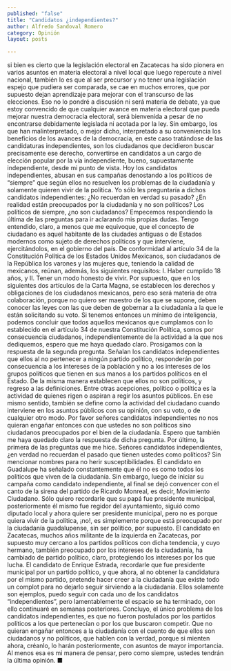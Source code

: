 ```yaml
---
published: "false"
title: "Candidatos ¿independientes?"
author: Alfredo Sandoval Romero
category: Opinión
layout: posts

---
```


si bien es cierto que la legislación electoral en Zacatecas ha sido pionera en varios asuntos en materia electoral a nivel local que luego repercute a nivel nacional, también lo es que al ser precursor y no tener una legislación espejo que pudiera ser comparada, se cae en muchos errores, que por supuesto dejan aprendizaje para mejorar con el transcurso de las elecciones.
Eso no lo pondré a discusión ni será materia de debate, ya que estoy convencido de que cualquier avance en materia electoral que pueda mejorar nuestra democracia electoral, será bienvenida a pesar de no encontrarse debidamente legislada ni acotada por la ley.
Sin embargo, los que han malinterpretado, o mejor dicho, interpretado a su conveniencia los beneficios de los avances de la democracia, en este caso tratándose de las candidaturas independientes, son los ciudadanos que decidieron buscar precisamente ese derecho, convertirse en candidatos a un cargo de elección popular por la vía independiente, bueno, supuestamente independiente, desde mi punto de vista.
Hoy los candidatos independientes, abusan en sus campañas denostando a los políticos de “siempre” que según ellos no resuelven los problemas de la ciudadanía y solamente quieren vivir de la política.
Yo sólo les preguntaría a dichos candidatos independientes:
¿No recuerdan en verdad su pasado?
¿En realidad están preocupados por la ciudadanía y no son políticos?
Los políticos de siempre, ¿no son ciudadanos?
Empecemos respondiendo la última de las preguntas para ir aclarando mis propias dudas.
Tengo entendido, claro, a menos que me equivoque, que el concepto de ciudadano es aquel habitante de las ciudades antiguas o de Estados modernos como sujeto de derechos políticos y que interviene, ejercitándolos, en el gobierno del país.
De conformidad al artículo 34 de la Constitución Política de los Estados Unidos Mexicanos, son ciudadanos de la República los varones y las mujeres que, teniendo la calidad de mexicanos, reúnan, además, los siguientes requisitos:
I. Haber cumplido 18 años, y
II. Tener un modo honesto de vivir.
Por supuesto, que en los siguientes dos artículos de la Carta Magna, se establecen los derechos y obligaciones de los ciudadanos mexicanos, pero eso será materia de otra colaboración, porque no quiero ser maestro de los que se supone, deben conocer las leyes con las que deben de gobernar a la ciudadanía a la que le están solicitando su voto.
Si tenemos entonces un mínimo de inteligencia, podemos concluir que todos aquellos mexicanos que cumplamos con lo establecido en el artículo 34 de nuestra Constitución Política, somos por consecuencia ciudadanos, independientemente de la actividad a la que nos dediquemos, espero que me haya quedado claro.
Prosigamos con la respuesta de la segunda pregunta.
Señalan los candidatos independientes que ellos al no pertenecer a ningún partido político, responderán por consecuencia a los intereses de la población y no a los intereses de los grupos políticos que tienen en sus manos a los partidos políticos en el Estado.
De la misma manera establecen que ellos no son políticos, y regreso a las definiciones. Entre otras acepciones, político o política es la actividad de quienes rigen o aspiran a regir los asuntos públicos. En ese mismo sentido, también se define como la actividad del ciudadano cuando interviene en los asuntos públicos con su opinión, con su voto, o de cualquier otro modo.
Por favor señores candidatos independientes no nos quieran engañar entonces con que ustedes no son políticos sino ciudadanos preocupados por el bien de la ciudadanía. Espero que también me haya quedado claro la respuesta de dicha pregunta.
Por último, la primera de las preguntas que me hice.
Señores candidatos independientes, ¿en verdad no recuerdan el pasado que tienen ustedes como políticos?
Sin mencionar nombres para no herir susceptibilidades. El candidato en Guadalupe ha señalado constantemente que él no es como todos los políticos que viven de la ciudadanía. Sin embargo, luego de iniciar su campaña como candidato independiente, al final se dejó convencer con el canto de la sirena del partido de Ricardo Monreal, es decir, Movimiento Ciudadano.
Sólo quiero recordarle que su papá fue presidente municipal, posteriormente él mismo fue regidor del ayuntamiento, siguió como diputado local y ahora quiere ser presidente municipal, pero no es porque quiera vivir de la política, ¡no!, es simplemente porque está preocupado por la ciudadanía guadalupense, sin ser político, por supuesto.
El candidato en Zacatecas, muchos años militante de la izquierda en Zacatecas, por supuesto muy cercano a los partidos políticos con dicha tendencia, y cuyo hermano, también preocupado por los intereses de la ciudadanía, ha cambiado de partido político, claro, protegiendo los intereses por los que lucha.
El candidato de Enrique Estrada, recordarle que fue presidente municipal por un partido político, y que ahora, al no obtener la candidatura por el mismo partido, pretende hacer creer a la ciudadanía que existe todo un complot para no dejarlo seguir sirviendo a la ciudadanía.
Ellos solamente son ejemplos, puedo seguir con cada uno de los candidatos “independientes”, pero lamentablemente el espacio se ha terminado, con ello continuaré en semanas posteriores.
Concluyo, el único problema de los candidatos independientes, es que no fueron postulados por los partidos políticos a los que pertenecían o por los que buscaron competir.
Que no quieran engañar entonces a la ciudadanía con el cuento de que ellos son ciudadanos y no políticos, que hablen con la verdad, porque si mienten ahora, créanlo, lo harán posteriormente, con asuntos de mayor importancia.
Al menos esa es mi manera de pensar, pero como siempre, ustedes tendrán la última opinión. ■
